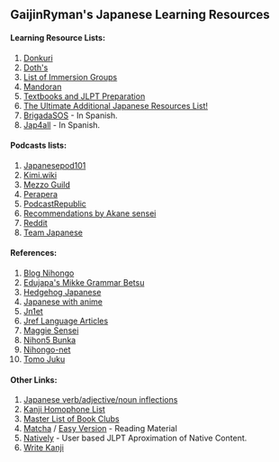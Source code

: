 ## GaijinRyman's Japanese Learning Resources

#### Learning Resource Lists:

1. [Donkuri](https://donkuri.github.io/learn-japanese/)
2. [Doth's](https://docs.google.com/document/d/1dERLxWqOOmbL0jq9KrPP0IFYTKRt3AlDEqrLtZytfKQ/)
3. [List of Immersion Groups](https://docs.google.com/document/d/1EyIKdsFgsakIh568loSanprRbgzZeAiRTNVkDWoY5RI)
4. [Mandoran](http://www.mandoran.com/japanese.html)
5. [Textbooks and JLPT Preparation](https://nitroflare.com/folder/949760/L045paG9uZ28)
6. [The Ultimate Additional Japanese Resources List!](https://community.wanikani.com/t/the-ultimate-additional-japanese-resources-list/16859)
7. [BrigadaSOS](https://brigadasos.xyz/) - In Spanish.
8. [Jap4all](https://www.sites.google.com/view/jap4all) - In Spanish.

#### Podcasts lists:

1. [Japanesepod101](https://www.japanesepod101.com/blog/2022/02/17/japanese-podcasts/)
2. [Kimi.wiki](https://kimi.wiki/japanese/podcasts)
3. [Mezzo Guild](https://www.mezzoguild.com/japanese-podcasts/)
4. [Perapera](https://www.perapera.org/best-podcasts-learning-japanese)
5. [PodcastRepublic](https://www.podcastrepublic.net/)
6. [Recommendations by Akane sensei](https://www.youtube.com/watch?v=Pcq23OG_jks)
7. [Reddit](https://www.reddit.com/r/LearnJapanese/comments/n1rocl/a_big_list_of_japanese_podcasts_from_beginners_to/)
8. [Team Japanese](https://teamjapanese.com/japanese-podcasts/)

#### References:

1. [Blog Nihongo](https://blognihongo.com/)
2. [Edujapa's Mikke Grammar Betsu](https://edujapa.com/mikke/grammarbetsu)
3. [Hedgehog Japanese](https://hedgehog-japanese.com/)
4. [Japanese with anime](https://www.japanesewithanime.com/)
5. [Jn1et](https://jn1et.com/)
6. [Jref Language Articles](https://jref.com/articles/categories/language.4/)
7. [Maggie Sensei](https://maggiesensei.com/)
8. [Nihon5 Bunka](https://nihon5-bunka.net/)
9. [Nihongo-net](https://nihongo-net.com/)
10. [Tomo Juku](https://www.tomojuku.com/blog/sitemaps/)

#### Other Links:

1. [Japanese verb/adjective/noun inflections](https://hayashibe.jp/tr/juman/dictionary/cform)
2. [Kanji Homophone List](https://www.bretmayer.com/ijidokun.html)
3. [Master List of Book Clubs](https://community.wanikani.com/t/master-list-of-book-clubs/35283)
4. [Matcha](https://matcha-jp.com/) / [Easy Version](https://matcha-jp.com/easy) - Reading Material
5. [Natively](https://learnnatively.com/) - User based JLPT Aproximation of Native Content.
6. [Write Kanji](https://kanji.sh/write)
